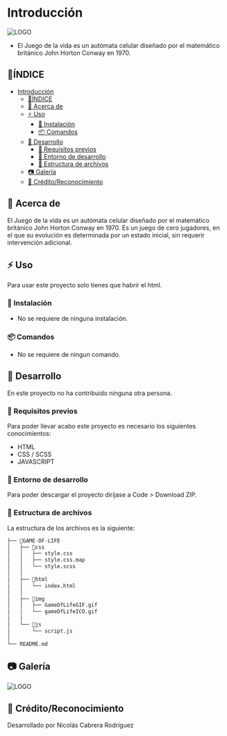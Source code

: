 # Introducción

  ![LOGO](GAME-OF-LIFE/img/gameOfLifeICO.gif "Icono del Game of life")

- El Juego de la vida es un autómata celular diseñado por el matemático británico John Horton Conway en 1970.
  
## 📒ÍNDICE

- [Introducción](#introducción)
  - [📒ÍNDICE](#índice)
  - [🔰 Acerca de](#-acerca-de)
  - [⚡ Uso](#-uso)
    - [🔌 Instalación](#-instalación)
    - [📦 Comandos](#-comandos)
  - [🔧 Desarrollo](#-desarrollo)
    - [📓 Requisitos previos](#-requisitos-previos)
    - [🔩 Entorno de desarrollo](#-entorno-de-desarrollo)
    - [📁 Estructura de archivos](#-estructura-de-archivos)
  - [📷 Galería](#-galería)
  - [🌟 Crédito/Reconocimiento](#-créditoreconocimiento)

## 🔰 Acerca de

El Juego de la vida es un autómata celular diseñado por el matemático británico John Horton Conway en 1970. Es un juego de cero jugadores, en el que su evolución es determinada por un estado inicial, sin requerir intervención adicional.

## ⚡ Uso

Para usar este proyecto solo tienes que habrir el html.

### 🔌 Instalación

- No se requiere de ninguna instalación.

### 📦 Comandos

- No se requiere de ningun comando.

## 🔧 Desarrollo

En este proyecto no ha contribuido ninguna otra persona.

### 📓 Requisitos previos

Para poder llevar acabo este proyecto es necesario los siguientes conocimientos:

- HTML
- CSS / SCSS
- JAVASCRIPT

### 🔩 Entorno de desarrollo

Para poder descargar el proyecto diríjase a Code > Download ZIP.

### 📁 Estructura de archivos

La estructura de los archivos es la siguiente:

```r
├── 📁GAME-OF-LIFE
│   ├── 📁css
│   │   ├── style.css
│   │   ├── style.css.map
│   │   └── style.scss
│   │  
│   ├── 📁html
│   │   └── index.html
│   │  
│   ├── 📁img
│   │   ├── GameOfLifeGIF.gif
│   │   └── gameOfLifeICO.gif
│   │  
│   └── 📁js
│       └── script.js
│ 
└── README.md
```

## 📷 Galería

  ![LOGO](GAME-OF-LIFE/img/GameOfLifeGIF.gif "Icono del Game of life")

## 🌟 Crédito/Reconocimiento

Desarrollado por Nicolás Cabrera Rodríguez
